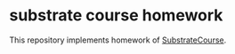 # substrate course homework

This repository implements homework of [SubstrateCourse](https://github.com/SubstrateCourse).

